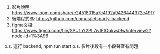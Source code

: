 1. 影片說明: https://www.loom.com/share/e24518015a7c4192a9426444372e49f7
2. 後端程式碼: https://github.com/comus/letsparty-backend
3. figma文檔: https://www.figma.com/file/SPU1nY2PL7ivtFtObkwJ9w/interview2?node-id=1%3A96

p.s. 運行 backend, npm run start
p.s. 影片後段有一小段聲音有問題
